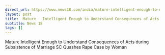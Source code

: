 ```yaml
---
direct_url: https://www.news18.com/india/mature-intelligent-enough-to-understand-consequences-of-acts-during-subsistence-of-marriage-sc-quashes-rape-case-by-woman-8807310.html
layout: post
title:  Mature   Intelligent Enough to Understand Consequences of Acts during Subsistence of Marriage   SC Quashes Rape Case by Woman
subtitle: News 18
tags: []
---
```


 Mature   Intelligent Enough to Understand Consequences of Acts during Subsistence of Marriage   SC Quashes Rape Case by Woman
